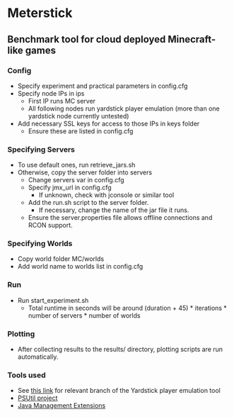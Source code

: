 # Meterstick
## Benchmark tool for cloud deployed Minecraft-like games

### Config

- Specify experiment and practical parameters in config.cfg 
- Specify node IPs in ips
    - First IP runs MC server
    - All following nodes run yardstick player emulation (more than one yardstick node currently untested)
- Add necessary SSL keys for access to those IPs in keys folder
    - Ensure these are listed in config.cfg

### Specifying Servers
- To use default ones, run retrieve_jars.sh 
- Otherwise, copy the server folder into servers
    - Change servers var in config.cfg
    - Specify jmx_url in config.cfg
        - If unknown, check with jconsole or similar tool
    - Add the run.sh script to the server folder.
        - If necessary, change the name of the jar file it runs.
    - Ensure the server.properties file allows offline connections and RCON support.

### Specifying Worlds
- Copy world folder MC/worlds
- Add world name to worlds list in config.cfg

### Run
- Run start_experiment.sh
    - Total runtime in seconds will be around (duration + 45) * iterations * number of servers * number of worlds

### Plotting
- After collecting results to the results/ directory, plotting scripts are run automatically. 

### Tools used
- See [this link](https://github.com/atlarge-research/yardstick/commit/066a2b258a6c6f9c333a386751154d05c763b6d4) for relevant branch of the Yardstick player emulation tool 
- [PSUtil project](https://pypi.org/project/psutil/)
- [Java Management Extensions](https://docs.oracle.com/javase/tutorial/jmx/overview/javavm.html) 


